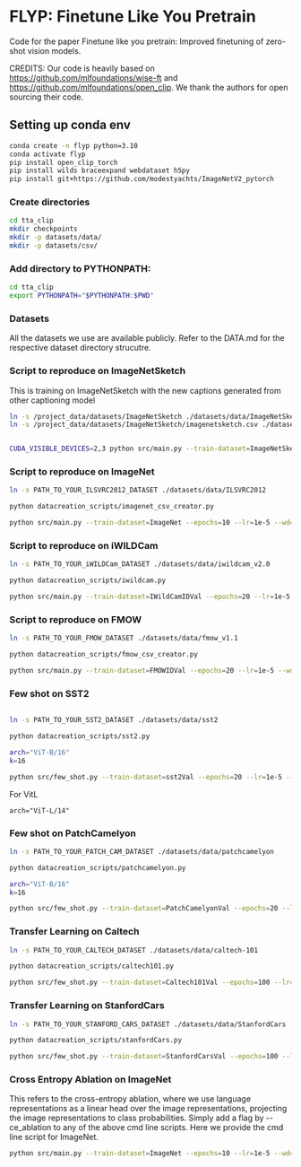 # FLYP: Finetune Like You Pretrain

 Code for the paper Finetune like you pretrain: Improved finetuning of zero-shot vision models.

CREDITS: Our code is heavily based on https://github.com/mlfoundations/wise-ft and https://github.com/mlfoundations/open_clip. We thank the authors for open sourcing their code.

## Setting up conda env
```bash
conda create -n flyp python=3.10
conda activate flyp
pip install open_clip_torch
pip install wilds braceexpand webdataset h5py
pip install git+https://github.com/modestyachts/ImageNetV2_pytorch
```

### Create directories
```bash
cd tta_clip
mkdir checkpoints
mkdir -p datasets/data/
mkdir -p datasets/csv/
```

### Add directory to PYTHONPATH:

```bash
cd tta_clip
export PYTHONPATH="$PYTHONPATH:$PWD"
```

### Datasets
All the datasets we use are available publicly.
Refer to the DATA.md for the respective dataset directory strucutre.

### Script to reproduce on ImageNetSketch
This is training on ImageNetSketch with the new captions generated from other captioning model
```bash
ln -s /project_data/datasets/ImageNetSketch ./datasets/data/ImageNetSketch
ln -s /project_data/datasets/ImageNetSketch/imagenetsketch.csv ./datasets/csv/imagenetsketch.csv


CUDA_VISIBLE_DEVICES=2,3 python src/main.py --train-dataset=ImageNetSketch --epochs=10 --lr=1e-5 --wd=0.1 --batch-size=256 --model=ViT-B/16 --eval-datasets=ImageNet,ImageNetV2,ImageNetR,ImageNetA,ImageNetSketch,ObjectNet  --template=openai_imagenet_template  --save=./checkpoints/ --data-location=./datasets/data/ --ft_data="./datasets/csv/imagenetsketch.csv" --csv-img-key filepath --csv-caption-key title --exp_name=ImageNetSketch/flyp_loss
```

### Script to reproduce on ImageNet
```bash
ln -s PATH_TO_YOUR_ILSVRC2012_DATASET ./datasets/data/ILSVRC2012

python datacreation_scripts/imagenet_csv_creator.py

python src/main.py --train-dataset=ImageNet --epochs=10 --lr=1e-5 --wd=0.1 --batch-size=512 --model=ViT-B/16 --eval-datasets=ImageNet,ImageNetV2,ImageNetR,ImageNetA,ImageNetSketch,ObjectNet  --template=openai_imagenet_template  --save=./checkpoints/ --data-location=./datasets/data/ --ft_data="./datasets/csv/imagenet.csv" --csv-img-key filepath --csv-caption-key title --exp_name=ImageNet/flyp_loss
```

### Script to reproduce on iWILDCam
```bash
ln -s PATH_TO_YOUR_iWILDCam_DATASET ./datasets/data/iwildcam_v2.0

python datacreation_scripts/iwildcam.py

python src/main.py --train-dataset=IWildCamIDVal --epochs=20 --lr=1e-5 --wd=0.2 --batch-size=256 --model=ViT-B/16 --eval-datasets=IWildCamIDVal,IWildCamID,IWildCamOOD --template=iwildcam_template  --save=./checkpoints/ --data-location=./datasets/data/ --ft_data="./datasets/csv/iwildcam_v2.0/train.csv" --csv-img-key filepath --csv-caption-key title --exp_name=iwildcam/flyp_loss
```

### Script to reproduce on FMOW
```bash
ln -s PATH_TO_YOUR_FMOW_DATASET ./datasets/data/fmow_v1.1

python datacreation_scripts/fmow_csv_creator.py

python src/main.py --train-dataset=FMOWIDVal --epochs=20 --lr=1e-5 --wd=0.2 --batch-size=256 --model=ViT-B/16 --eval-datasets=FMOWIDVal,FMOWID,FMOWOOD --template=fmow_template --save=./checkpoints/ --data-location=./datasets/data/ --ft_data="./datasets/csv/fmow.csv" --csv-img-key filepath --csv-caption-key title --exp_name=fmow/flyp_loss
```

### Few shot on SST2

```bash

ln -s PATH_TO_YOUR_SST2_DATASET ./datasets/data/sst2

python datacreation_scripts/sst2.py

arch="ViT-B/16"
k=16

python src/few_shot.py --train-dataset=sst2Val --epochs=20 --lr=1e-5 --wd=0.2 --batch-size=256 --model=$arch --warmup_length 0 --eval-datasets=sst2Val,sst2Test --template=sst2_template  --save=./checkpoints/ --data-location=./datasets/data/ --ft_data="./datasets/csv/sst2/train.csv" --csv-img-key filepath --csv-caption-key title --exp_name=sst2/"flyp_loss_"$k"shot" --k=$k 
```

For VitL
```
arch="ViT-L/14"
```

### Few shot on PatchCamelyon

```bash
ln -s PATH_TO_YOUR_PATCH_CAM_DATASET ./datasets/data/patchcamelyon

python datacreation_scripts/patchcamelyon.py

arch="ViT-B/16"
k=16

python src/few_shot.py --train-dataset=PatchCamelyonVal --epochs=20 --lr=1e-6 --wd=0.0 --batch-size=256 --model=$arch --warmup_length 0 --eval-datasets=PatchCamelyonVal,PatchCamelyonTest --template=patchcamelyon_template  --save=./checkpoints/ --data-location=./datasets/data/ --ft_data="./datasets/csv/patchcamelyon/train.csv" --csv-img-key filepath --csv-caption-key title --exp_name=patchcamelyon/"flyp_loss_"$k"shot" --k=$k 
```

### Transfer Learning on Caltech

```bash
ln -s PATH_TO_YOUR_CALTECH_DATASET ./datasets/data/caltech-101

python datacreation_scripts/caltech101.py

python src/few_shot.py --train-dataset=Caltech101Val --epochs=100 --lr=1e-5 --wd=0.0 --batch-size=256 --model=ViT-B/16 --warmup_length 500 --eval-datasets=Caltech101Val,Caltech101Test --template=caltech101_template  --save=./checkpoints/ --data-location=./datasets/data/ --ft_data="./datasets/csv/caltech101/train.csv" --csv-img-key filepath --csv-caption-key title --exp_name=caltech101/flyp_loss
```

### Transfer Learning on StanfordCars

```bash
ln -s PATH_TO_YOUR_STANFORD_CARS_DATASET ./datasets/data/StanfordCars

python datacreation_scripts/stanfordCars.py

python src/few_shot.py --train-dataset=StanfordCarsVal --epochs=100 --lr=1e-5 --wd=0.0 --batch-size=256 --model=ViT-B/16 --warmup_length 500 --eval-datasets=StanfordCarsVal,StanfordCarsTest --template=standfordcars_template  --save=./checkpoints/ --data-location=./datasets/data/ --ft_data="./datasets/csv/StanfordCars/train.csv" --csv-img-key filepath --csv-caption-key title --exp_name=standfordcars/flyp_loss
```

### Cross Entropy Ablation on ImageNet
This refers to the cross-entropy ablation, where we use language representations as a linear head over the image representations, projecting the image representations to class probabilities. Simply add a flag by --ce_ablation to any of the above cmd line scripts. Here we provide the cmd line script for ImageNet.

```bash
python src/main.py --train-dataset=ImageNet --epochs=10 --lr=1e-5 --wd=0.1 --batch-size=512 --model=ViT-B/16 --eval-datasets=ImageNet,ImageNetV2,ImageNetR,ImageNetA,ImageNetSketch,ObjectNet  --template=openai_imagenet_template  --save=./checkpoints/ --data-location=./datasets/data/ --exp_name=ImageNet/ce_ablation --ce_ablation
```
